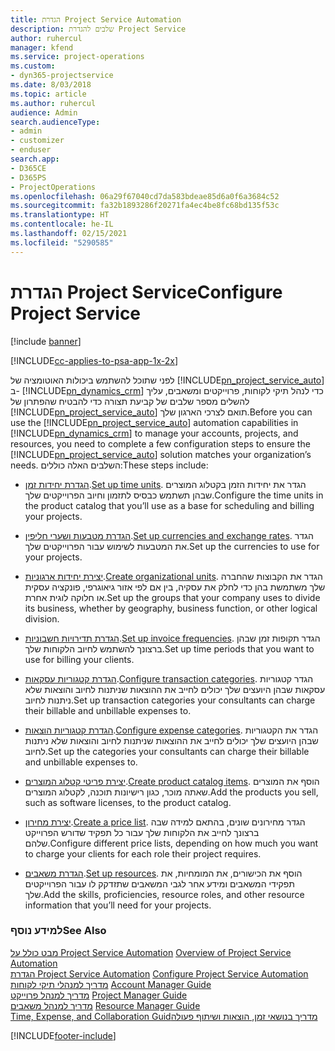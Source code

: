 ```yaml
---
title: הגדרת Project Service Automation
description: שלבים להגדרת Project Service
author: ruhercul
manager: kfend
ms.service: project-operations
ms.custom:
- dyn365-projectservice
ms.date: 8/03/2018
ms.topic: article
ms.author: ruhercul
audience: Admin
search.audienceType:
- admin
- customizer
- enduser
search.app:
- D365CE
- D365PS
- ProjectOperations
ms.openlocfilehash: 06a29f67040cd7da583bdeae85d6a0f6a3684c52
ms.sourcegitcommit: fa32b1893286f20271fa4ec4be8fc68bd135f53c
ms.translationtype: HT
ms.contentlocale: he-IL
ms.lasthandoff: 02/15/2021
ms.locfileid: "5290585"
---
```

# <a name="configure-project-service"></a><span data-ttu-id="326a1-103">הגדרת Project Service</span><span class="sxs-lookup"><span data-stu-id="326a1-103">Configure Project Service</span></span>

[!include [banner](../includes/psa-now-project-operations.md)]

[!INCLUDE[cc-applies-to-psa-app-1x-2x](../includes/cc-applies-to-psa-app-1x-2x.md)]

<span data-ttu-id="326a1-104">לפני שתוכל להשתמש ביכולות האוטומציה של [!INCLUDE[pn_project_service_auto](../includes/pn-project-service-auto.md)] ב- [!INCLUDE[pn_dynamics_crm](../includes/pn-dynamics-crm.md)] כדי לנהל תיקי לקוחות, פרוייקטים ומשאבים, עליך להשלים מספר שלבים של קביעת תצורה כדי להבטיח שהפתרון של [!INCLUDE[pn_project_service_auto](../includes/pn-project-service-auto.md)] תואם לצרכי הארגון שלך.</span><span class="sxs-lookup"><span data-stu-id="326a1-104">Before you can use the [!INCLUDE[pn_project_service_auto](../includes/pn-project-service-auto.md)] automation capabilities in [!INCLUDE[pn_dynamics_crm](../includes/pn-dynamics-crm.md)] to manage your accounts, projects, and resources, you need to complete a few configuration steps to ensure the [!INCLUDE[pn_project_service_auto](../includes/pn-project-service-auto.md)] solution matches your organization’s needs.</span></span> <span data-ttu-id="326a1-105">השלבים האלה כוללים:</span><span class="sxs-lookup"><span data-stu-id="326a1-105">These steps include:</span></span>  
  
-   <span data-ttu-id="326a1-106">[הגדרת יחידות זמן](../psa/set-up-time-units.md).</span><span class="sxs-lookup"><span data-stu-id="326a1-106">[Set up time units](../psa/set-up-time-units.md).</span></span> <span data-ttu-id="326a1-107">הגדר את יחידות הזמן בקטלוג המוצרים שבהן תשתמש כבסיס לתזמון וחיוב הפרוייקטים שלך.</span><span class="sxs-lookup"><span data-stu-id="326a1-107">Configure the time units in the product catalog that you’ll use as a base for scheduling and billing your projects.</span></span>  
  
-   <span data-ttu-id="326a1-108">[הגדרת מטבעות ושערי חליפין](../psa/set-up-currencies-exchange-rates.md).</span><span class="sxs-lookup"><span data-stu-id="326a1-108">[Set up currencies and exchange rates](../psa/set-up-currencies-exchange-rates.md).</span></span> <span data-ttu-id="326a1-109">הגדר את המטבעות לשימוש עבור הפרוייקטים שלך.</span><span class="sxs-lookup"><span data-stu-id="326a1-109">Set up the currencies to use for your projects.</span></span>  
  
-   <span data-ttu-id="326a1-110">[יצירת יחידות ארגוניות](../psa/create-organizational-units.md).</span><span class="sxs-lookup"><span data-stu-id="326a1-110">[Create organizational units](../psa/create-organizational-units.md).</span></span> <span data-ttu-id="326a1-111">הגדר את הקבוצות שהחברה שלך משתמשת בהן כדי לחלק את עסקיה, בין אם לפי אזור גיאוגרפי, פונקציה עסקית או חלוקה לוגית אחרת.</span><span class="sxs-lookup"><span data-stu-id="326a1-111">Set up the groups that your company uses to divide its business, whether by geography, business function, or other logical division.</span></span>  
  
-   <span data-ttu-id="326a1-112">[הגדרת תדירויות חשבוניות](../psa/set-up-invoice-frequencies.md).</span><span class="sxs-lookup"><span data-stu-id="326a1-112">[Set up invoice frequencies](../psa/set-up-invoice-frequencies.md).</span></span> <span data-ttu-id="326a1-113">הגדר תקופות זמן שבהן ברצונך להשתמש לחיוב הלקוחות שלך.</span><span class="sxs-lookup"><span data-stu-id="326a1-113">Set up time periods that you want to use for billing your clients.</span></span>  
  
-   <span data-ttu-id="326a1-114">[הגדרת קטגוריות עסקאות](../psa/configure-transaction-categories.md).</span><span class="sxs-lookup"><span data-stu-id="326a1-114">[Configure transaction categories](../psa/configure-transaction-categories.md).</span></span> <span data-ttu-id="326a1-115">הגדר קטגוריות עסקאות שבהן היועצים שלך יכולים לחייב את ההוצאות שניתנות לחיוב והוצאות שלא ניתנות לחיוב.</span><span class="sxs-lookup"><span data-stu-id="326a1-115">Set up transaction categories your consultants can charge their billable and unbillable expenses to.</span></span>  
  
-   <span data-ttu-id="326a1-116">[הגדרת קטגוריות הוצאות](../psa/configure-expense-categories.md).</span><span class="sxs-lookup"><span data-stu-id="326a1-116">[Configure expense categories](../psa/configure-expense-categories.md).</span></span> <span data-ttu-id="326a1-117">הגדר את הקטגוריות שבהן היועצים שלך יכולים לחייב את ההוצאות שניתנות לחיוב והוצאות שלא ניתנות לחיוב.</span><span class="sxs-lookup"><span data-stu-id="326a1-117">Set up the categories your consultants can charge their billable and unbillable expenses to.</span></span>  
  
-   <span data-ttu-id="326a1-118">[יצירת פריטי קטלוג המוצרים](../psa/create-product-catalog-items.md).</span><span class="sxs-lookup"><span data-stu-id="326a1-118">[Create product catalog items](../psa/create-product-catalog-items.md).</span></span> <span data-ttu-id="326a1-119">הוסף את המוצרים שאתה מוכר, כגון רישיונות תוכנה, לקטלוג המוצרים.</span><span class="sxs-lookup"><span data-stu-id="326a1-119">Add the products you sell, such as software licenses, to the product catalog.</span></span>  
  
-   <span data-ttu-id="326a1-120">[יצירת מחירון](../psa/create-price-list.md).</span><span class="sxs-lookup"><span data-stu-id="326a1-120">[Create a price list](../psa/create-price-list.md).</span></span> <span data-ttu-id="326a1-121">הגדר מחירונים שונים, בהתאם למידה שבה ברצונך לחייב את הלקוחות שלך עבור כל תפקיד שדורש הפרוייקט שלהם.</span><span class="sxs-lookup"><span data-stu-id="326a1-121">Configure different price lists, depending on how much you want to charge your clients for each role their project requires.</span></span>  
  
-   <span data-ttu-id="326a1-122">[הגדרת משאבים](../psa/set-up-resources.md).</span><span class="sxs-lookup"><span data-stu-id="326a1-122">[Set up resources](../psa/set-up-resources.md).</span></span> <span data-ttu-id="326a1-123">הוסף את הכישורים, את המומחיות, את תפקידי המשאבים ומידע אחר לגבי המשאבים שתזדקק לו עבור הפרוייקטים שלך.</span><span class="sxs-lookup"><span data-stu-id="326a1-123">Add the skills, proficiencies, resource roles, and other resource information that you’ll need for your projects.</span></span>  
  
### <a name="see-also"></a><span data-ttu-id="326a1-124">למידע נוסף</span><span class="sxs-lookup"><span data-stu-id="326a1-124">See Also</span></span>  
 <span data-ttu-id="326a1-125">[מבט כולל על Project Service Automation](../psa/overview.md) </span><span class="sxs-lookup"><span data-stu-id="326a1-125">[Overview of Project Service Automation](../psa/overview.md) </span></span>  
 <span data-ttu-id="326a1-126">[הגדרת Project Service Automation](../psa/configure.md) </span><span class="sxs-lookup"><span data-stu-id="326a1-126">[Configure Project Service Automation](../psa/configure.md) </span></span>  
 <span data-ttu-id="326a1-127">[מדריך למנהלי תיקי לקוחות](../psa/account-manager-guide.md) </span><span class="sxs-lookup"><span data-stu-id="326a1-127">[Account Manager Guide](../psa/account-manager-guide.md) </span></span>  
 <span data-ttu-id="326a1-128">[מדריך למנהל פרוייקט](../psa/project-manager-guide.md) </span><span class="sxs-lookup"><span data-stu-id="326a1-128">[Project Manager Guide](../psa/project-manager-guide.md) </span></span>  
 <span data-ttu-id="326a1-129">[מדריך למנהל משאבים](../psa/resource-manager-guide.md) </span><span class="sxs-lookup"><span data-stu-id="326a1-129">[Resource Manager Guide](../psa/resource-manager-guide.md) </span></span>  
 [<span data-ttu-id="326a1-130">‏‫מדריך בנושאי זמן, הוצאות ושיתוף פעולה</span><span class="sxs-lookup"><span data-stu-id="326a1-130">Time, Expense, and Collaboration Guid</span></span>](../psa/time-expense-collaboration-guide.md)


[!INCLUDE[footer-include](../includes/footer-banner.md)]